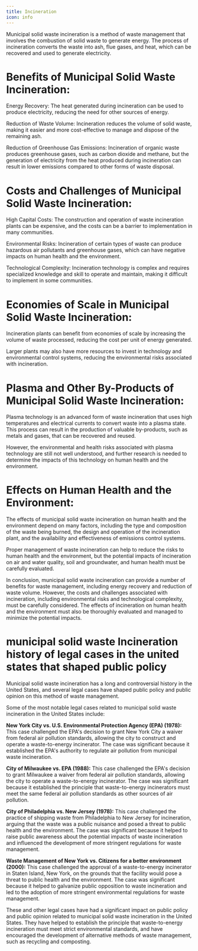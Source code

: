 ```yaml
---
title: Incineration
icon: info
---
```


Municipal solid waste incineration is a method of waste management that involves the combustion of solid waste to generate energy. The process of incineration converts the waste into ash, flue gases, and heat, which can be recovered and used to generate electricity.

# Benefits of Municipal Solid Waste Incineration:

Energy Recovery: The heat generated during incineration can be used to produce electricity, reducing the need for other sources of energy.
    
Reduction of Waste Volume: Incineration reduces the volume of solid waste, making it easier and more cost-effective to manage and dispose of the remaining ash.
    
Reduction of Greenhouse Gas Emissions: Incineration of organic waste produces greenhouse gases, such as carbon dioxide and methane, but the generation of electricity from the heat produced during incineration can result in lower emissions compared to other forms of waste disposal.

# Costs and Challenges of Municipal Solid Waste Incineration:

High Capital Costs: The construction and operation of waste incineration plants can be expensive, and the costs can be a barrier to implementation in many communities.
    
Environmental Risks: Incineration of certain types of waste can produce hazardous air pollutants and greenhouse gases, which can have negative impacts on human health and the environment.
    
Technological Complexity: Incineration technology is complex and requires specialized knowledge and skill to operate and maintain, making it difficult to implement in some communities.

# Economies of Scale in Municipal Solid Waste Incineration:

Incineration plants can benefit from economies of scale by increasing the volume of waste processed, reducing the cost per unit of energy generated.
    
Larger plants may also have more resources to invest in technology and environmental control systems, reducing the environmental risks associated with incineration.

# Plasma and Other By-Products of Municipal Solid Waste Incineration:

Plasma technology is an advanced form of waste incineration that uses high temperatures and electrical currents to convert waste into a plasma state. This process can result in the production of valuable by-products, such as metals and gases, that can be recovered and reused.

However, the environmental and health risks associated with plasma technology are still not well understood, and further research is needed to determine the impacts of this technology on human health and the environment.

# Effects on Human Health and the Environment:

The effects of municipal solid waste incineration on human health and the environment depend on many factors, including the type and composition of the waste being burned, the design and operation of the incineration plant, and the availability and effectiveness of emissions control systems.
    
Proper management of waste incineration can help to reduce the risks to human health and the environment, but the potential impacts of incineration on air and water quality, soil and groundwater, and human health must be carefully evaluated.

In conclusion, municipal solid waste incineration can provide a number of benefits for waste management, including energy recovery and reduction of waste volume. However, the costs and challenges associated with incineration, including environmental risks and technological complexity, must be carefully considered. The effects of incineration on human health and the environment must also be thoroughly evaluated and managed to minimize the potential impacts.


# municipal solid waste Incineration history of legal cases in the united states that shaped public policy

Municipal solid waste incineration has a long and controversial history in the United States, and several legal cases have shaped public policy and public opinion on this method of waste management.

Some of the most notable legal cases related to municipal solid waste incineration in the United States include:

<b>New York City vs. U.S. Environmental Protection Agency (EPA) (1978):</b> This case challenged the EPA's decision to grant New York City a waiver from federal air pollution standards, allowing the city to construct and operate a waste-to-energy incinerator. The case was significant because it established the EPA's authority to regulate air pollution from municipal waste incineration.

<b>City of Milwaukee vs. EPA (1988):</b> This case challenged the EPA's decision to grant Milwaukee a waiver from federal air pollution standards, allowing the city to operate a waste-to-energy incinerator. The case was significant because it established the principle that waste-to-energy incinerators must meet the same federal air pollution standards as other sources of air pollution.

<b>City of Philadelphia vs. New Jersey (1978):</b> This case challenged the practice of shipping waste from Philadelphia to New Jersey for incineration, arguing that the waste was a public nuisance and posed a threat to public health and the environment. The case was significant because it helped to raise public awareness about the potential impacts of waste incineration and influenced the development of more stringent regulations for waste management.

<b>Waste Management of New York vs. Citizens for a better environment (2000):</b> This case challenged the approval of a waste-to-energy incinerator in Staten Island, New York, on the grounds that the facility would pose a threat to public health and the environment. The case was significant because it helped to galvanize public opposition to waste incineration and led to the adoption of more stringent environmental regulations for waste management.

These and other legal cases have had a significant impact on public policy and public opinion related to municipal solid waste incineration in the United States. They have helped to establish the principle that waste-to-energy incineration must meet strict environmental standards, and have encouraged the development of alternative methods of waste management, such as recycling and composting.
